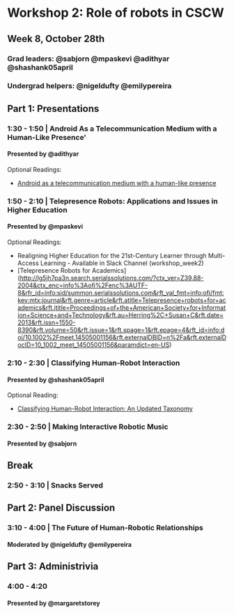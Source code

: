 # Workshop 2: Role of robots in CSCW
## Week 8, October 28th
### Grad leaders: @sabjorn @mpaskevi @adithyar @shashank05april
### Undergrad helpers: @nigeldufty @emilypereira

## Part 1: Presentations
### 1:30 - 1:50 | Android As a Telecommunication Medium with a Human-Like Presence'
#### Presented by @adithyar
Optional Readings:
* [Android as a telecommunication medium with a human-like presence](http://delivery.acm.org.ezproxy.library.uvic.ca/10.1145/1230000/1228743/p193-sakamoto.pdf?ip=142.104.240.194&id=1228743&acc=ACTIVE%20SERVICE&key=FD0067F557510FFB%2E0A66EC96EED4A91A%2E4D4702B0C3E38B35%2E4D4702B0C3E38B35&CFID=720324832&CFTOKEN=17059475&__acm__=1445732450_9b87a503b8165445f0bf11157e58b62b)

### 1:50 - 2:10 | Telepresence Robots: Applications and Issues in Higher Education
#### Presented by @mpaskevi
Optional Readings:

* Realigning Higher Education for the 21st-Century Learner
through Multi-Access Learning - Available in Slack Channel (workshop_week2)
* [Telepresence Robots for Academics] (http://lg5jh7pa3n.search.serialssolutions.com/?ctx_ver=Z39.88-2004&ctx_enc=info%3Aofi%2Fenc%3AUTF-8&rfr_id=info:sid/summon.serialssolutions.com&rft_val_fmt=info:ofi/fmt:kev:mtx:journal&rft.genre=article&rft.atitle=Telepresence+robots+for+academics&rft.jtitle=Proceedings+of+the+American+Society+for+Information+Science+and+Technology&rft.au=Herring%2C+Susan+C&rft.date=2013&rft.issn=1550-8390&rft.volume=50&rft.issue=1&rft.spage=1&rft.epage=4&rft_id=info:doi/10.1002%2Fmeet.14505001156&rft.externalDBID=n%2Fa&rft.externalDocID=10_1002_meet_14505001156&paramdict=en-US)

### 2:10 - 2:30 | Classifying Human-Robot Interaction
#### Presented by @shashank05april
Optional Reading:
* [Classifying Human-Robot Interaction:
An Updated Taxonomy](http://www.researchgate.net/profile/Jill_Drury/publication/220755236_Classifying_human-robot_interaction_An_updated_taxonomy/links/0c9605229dde7b60e0000000.pdf)

### 2:30 - 2:50 | Making Interactive Robotic Music
#### Presented by @sabjorn

## Break
### 2:50 - 3:10 | Snacks Served

## Part 2: Panel Discussion
### 3:10 - 4:00 | The Future of Human-Robotic Relationships
#### Moderated by @nigeldufty @emilypereira

## Part 3: Administrivia
### 4:00 - 4:20
#### Presented by @margaretstorey
